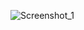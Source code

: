 ![Screenshot_1](https://user-images.githubusercontent.com/71581584/139858408-0415362c-ccee-4eaa-b478-b80c5a60f24c.png)

